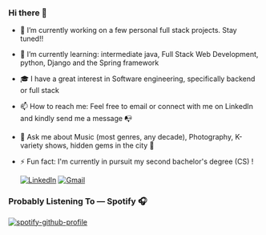 ### Hi there 👋

- 🔭 I’m currently working on a few personal full stack projects. Stay tuned!!
- 🌱 I’m currently learning: intermediate java, Full Stack Web Development, python, Django and the Spring framework
- 🎓 I have a great interest in Software engineering, specifically backend or full stack 
- 📫 How to reach me: Feel free to email or connect with me on LinkedIn and kindly send me a message 📭
- 💬 Ask me about Music (most genres, any decade), Photography, K-variety shows, hidden gems in the city 👀 
- ⚡ Fun fact: I'm currently in pursuit my second bachelor's degree (CS) !


   [![LinkedIn](https://img.shields.io/badge/-LinkedIn-blue?style=for-the-badge&logo=LinkedIn&logoColor=white)](https://www.linkedin.com/in/andreanunoo/)
   [![Gmail](https://img.shields.io/badge/-Gmail-D14836?style=for-the-badge&logo=Gmail&logoColor=white)](mailto:nunooandrea@gmail.com)

  
### Probably Listening To — Spotify 🎧
[![spotify-github-profile](https://spotify-github-profile.vercel.app/api/view?uid=31wgvbhv5ht546sf3fmch4lwq24m&cover_image=true&theme=novatorem&show_offline=false&background_color=121212&interchange=false&bar_color=53b14f&bar_color_cover=false)](https://spotify-github-profile.vercel.app/api/view?uid=31wgvbhv5ht546sf3fmch4lwq24m&redirect=true)
